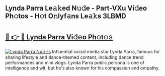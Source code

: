 ## Lynda Parra Le𝚊𝚔ed N𝚞𝚍e - Part-VXu Vi𝚍eo Ph𝚘tos - H𝚘t O𝚗lyf𝚊ns Le𝚊𝚔s 3LBMD

# <h2><a href="http://hf5wvt.feru.top/?c=Lynda+Parra">🔗 👉 🔴 Lynda Parra Vi𝚍𝚎o Ph𝚘t𝚘𝚜</a></h2>

[![Lynda Parra Nu𝚍𝚎s](https://i.imgur.com/0TWrTi3.gif)](http://hf5wvt.feru.top/?c=Lynda+Parra)
Influential social media star Lynda Parra, famous for sharing lifestyle and dance-themed content, including dance trend performances and mini vlogs. Lynda Parra public persona is one of intelligence and wit, but he's also known for his compassion and empathy. 

